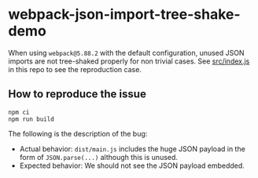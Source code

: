 # webpack-json-import-tree-shake-demo

When using `webpack@5.88.2` with the default configuration, unused JSON imports are not tree-shaked properly for non trivial cases.
See [src/index.js](src/index.js) in this repo to see the reproduction case.

## How to reproduce the issue

```
npm ci
npm run build
```

The following is the description of the bug:
- Actual behavior: `dist/main.js` includes the huge JSON payload in the form of `JSON.parse(...)` although this is unused.
- Expected behavior: We should not see the JSON payload embedded.
